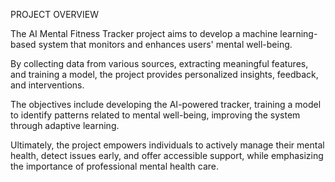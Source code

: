 PROJECT  OVERVIEW 

The AI Mental Fitness Tracker project aims to develop a machine learning-based system that monitors and enhances users' mental well-being. 

By collecting data from various sources, extracting meaningful features, and training a model, the project provides personalized insights, feedback, and interventions. 

The objectives include developing the AI-powered tracker, training a model to identify patterns related to mental well-being, improving the system through adaptive learning. 

Ultimately, the project empowers individuals to actively manage their mental health, detect issues early, and offer accessible support, while emphasizing the importance of professional mental health care.
